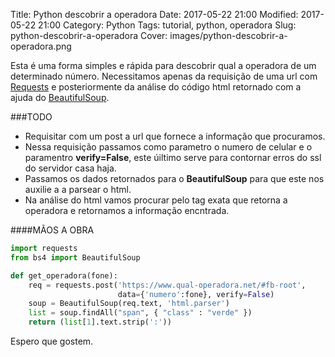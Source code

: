 Title: Python descobrir a operadora
Date: 2017-05-22 21:00
Modified: 2017-05-22 21:00
Category: Python
Tags: tutorial, python, operadora
Slug: python-descobrir-a-operadora
Cover: images/python-descobrir-a-operadora.png

Esta é uma forma simples e rápida para descobrir qual a operadora de um determinado número. Necessitamos apenas da requisição de uma url com [Requests](http://docs.python-requests.org) e posteriormente da análise do código html retornado com a ajuda do  [BeautifulSoup](https://www.crummy.com/software/BeautifulSoup/).

###TODO
* Requisitar com um post a url que fornece a informação que procuramos.
* Nessa requisição passamos como parametro o numero de celular e o paramentro **verify=False**, este úiltimo serve para contornar erros do ssl do servidor casa haja.
* Passamos os dados retornados para o **BeautifulSoup** para que este nos auxilie a a parsear o html.
* Na análise do html vamos procurar pelo tag exata que retorna a operadora e retornamos a informação encntrada.

####MÃOS A OBRA
```python
import requests
from bs4 import BeautifulSoup

def get_operadora(fone):
    req = requests.post('https://www.qual-operadora.net/#fb-root',
                        data={'numero':fone}, verify=False)
    soup = BeautifulSoup(req.text, 'html.parser')
    list = soup.findAll("span", { "class" : "verde" })
    return (list[1].text.strip(':'))
```

Espero que gostem.

